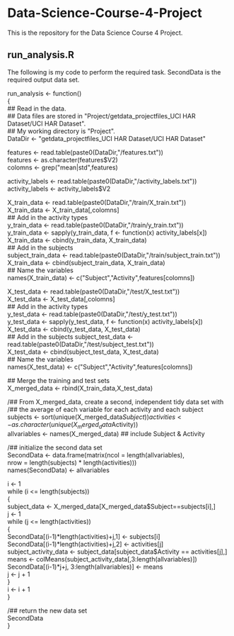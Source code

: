 # Data-Science-Course-4-Project
This is the repository for the Data Science Course 4 Project.  
  
## run_analysis.R 
The following is my code to perform the required task. SecondData is the required output data set.  
  
run_analysis <- function()  
{  
  \## Read in the data.  
  \## Data files are stored in "Project/getdata_projectfiles_UCI HAR Dataset/UCI HAR Dataset".  
  \## My working directory is "Project".  
  DataDir <- "getdata_projectfiles_UCI HAR Dataset/UCI HAR Dataset"  
    
  features <- read.table(paste0(DataDir,"/features.txt"))  
  features <- as.character(features$V2)  
  colomns <- grep("mean|std",features)  
    
  activity_labels <- read.table(paste0(DataDir,"/activity_labels.txt"))  
  activity_labels <- activity_labels$V2  
    
  X_train_data <- read.table(paste0(DataDir,"/train/X_train.txt"))  
  X_train_data <- X_train_data[,colomns]  
  \## Add in the activity types  
  y_train_data <- read.table(paste0(DataDir,"/train/y_train.txt"))  
  y_train_data <- sapply(y_train_data, f <- function(x) activity_labels[x])  
  X_train_data <- cbind(y_train_data, X_train_data)  
  \## Add in the subjects  
  subject_train_data <- read.table(paste0(DataDir,"/train/subject_train.txt"))  
  X_train_data <- cbind(subject_train_data, X_train_data)  
  \## Name the variables  
  names(X_train_data) <- c("Subject","Activity",features[colomns])  
    
  X_test_data <- read.table(paste0(DataDir,"/test/X_test.txt"))  
  X_test_data <- X_test_data[,colomns]  
  \## Add in the activity types  
  y_test_data <- read.table(paste0(DataDir,"/test/y_test.txt"))  
  y_test_data <- sapply(y_test_data, f <- function(x) activity_labels[x])  
  X_test_data <- cbind(y_test_data, X_test_data)  
  \## Add in the subjects
  subject_test_data <- read.table(paste0(DataDir,"/test/subject_test.txt"))  
  X_test_data <- cbind(subject_test_data, X_test_data)  
  \## Name the variables  
  names(X_test_data) <- c("Subject","Activity",features[colomns])  
    
  \## Merge the training and test sets  
  X_merged_data <- rbind(X_train_data,X_test_data)  
    
  /## From X_merged_data, create a second, independent tidy data set with  
  /## the average of each variable for each activity and each subject  
  subjects <- sort(unique(X_merged_data$Subject))  
  activities <- as.character(unique(X_merged_data$Activity))  
  allvariables <- names(X_merged_data) ## include Subject & Activity  
    
  /## initialize the second data set  
  SecondData <- data.frame(matrix(ncol = length(allvariables),   
                                  nrow = length(subjects) * length(activities)))  
  names(SecondData) <- allvariables  
    
  i <- 1  
  while (i <= length(subjects))  
  {  
    subject_data <- X_merged_data[X_merged_data$Subject==subjects[i],]  
    j <- 1  
    while (j <= length(activities))  
    {  
      SecondData[(i-1)*length(activities)+j,1] <- subjects[i]  
      SecondData[(i-1)*length(activities)+j,2] <- activities[j]  
      subject_activity_data <- subject_data[subject_data$Activity == activities[j],]  
      means <- colMeans(subject_activity_data[,3:length(allvariables)])  
      SecondData[(i-1)*j+j, 3:length(allvariables)] <- means  
      j <- j + 1  
    }  
    i <- i + 1  
  }  
    
  /## return the new data set  
  SecondData  
}  
